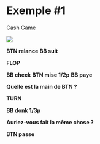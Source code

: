 # Exemple #1

Cash Game

![](img/coup.svg)

**BTN relance**
**BB suit**

**FLOP**

**BB check**
**BTN mise 1/2p**
**BB paye**

**Quelle est la main de BTN ?**

**TURN**

**BB donk 1/3p**

**Auriez-vous fait la même chose ?**

**BTN passe**
<!--stackedit_data:
eyJoaXN0b3J5IjpbNTU2NDgxMTc1XX0=
-->